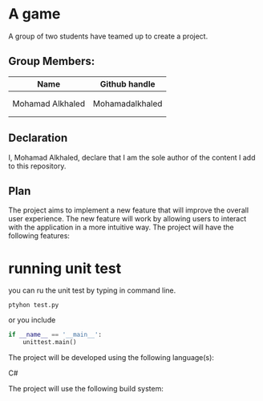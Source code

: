 # A game 
A group of two students have teamed up to create a project.
## Group Members:
| Name             | Github handle     |
|------------------|-------------------|
|   |        |
|  |   |
| Mohamad Alkhaled | Mohamadalkhaled   |
|       |           |
|  | |


## Declaration

 I, Mohamad Alkhaled, declare that I am the sole author of the content I add to this repository.

 
## Plan

The project aims to implement a new feature that will improve the overall user experience. The new feature will work by allowing users to interact with the application in a more intuitive way. The project will have the following features:


# running unit test
you can ru  the unit test by typing  in command line.

```
ptyhon test.py
``` 

or you include

```python
if __name__ == '__main__':
    unittest.main()
```



The project will be developed using the following language(s):

C#



The project will use the following build system:
